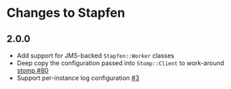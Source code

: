 # Changes to Stapfen


## 2.0.0

* Add support for JMS-backed `Stapfen::Worker` classes
* Deep copy the configuration passed into `Stomp::Client` to work-around [stomp #80](https://github.com/stompgem/stomp/issues/80)
* Support per-instance log configuration [#3](https://github.com/lookout/stapfen/issues/3)
